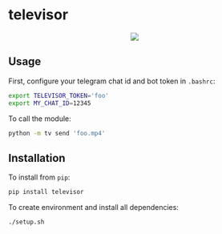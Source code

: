 # televisor

<p align="center">
    <img src="assets/logo.png"/>
</p>


## Usage

First, configure your telegram chat id and bot token in `.bashrc`:

```sh
export TELEVISOR_TOKEN='foo'
export MY_CHAT_ID=12345
```

To call the module:

```sh
python -m tv send 'foo.mp4'
```

## Installation

To install from `pip`:

```sh
pip install televisor
```

To create environment and install all dependencies:

```sh
./setup.sh
```
